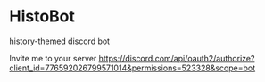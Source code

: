 # HistoBot
history-themed discord bot

Invite me to your server <a>https://discord.com/api/oauth2/authorize?client_id=776592026799571014&permissions=523328&scope=bot</a>
